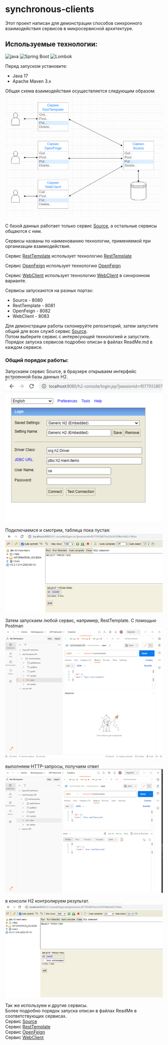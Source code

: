 # synchronous-clients 
Этот проект написан для демонстрации способов синхронного взаимодействия сервисов в микросервисной архитектуре.
## Используемые технологии:
![java](https://img.shields.io/badge/Java--17-ED8B00?style=for-the-badge&logo=java&logoColor=white)
![Spring Boot](https://img.shields.io/badge/Spring_Boot--2.7.12-F2F4F9?style=for-the-badge&logo=spring-boot)
![Lombok](https://img.shields.io/badge/Lombok-1.18.24-green?style=for-the-badge&logo=lombok&logoColor=white)

Перед запуском установите:
- Java 17
- Apache Maven 3.x

Общая схема взаимодействия осуществляется следующим образом:
![Image of Services](images/01.png)

С базой данных работает только сервис [Source](source), а остальные сервисы общаются с ним.

Сервисы названы по наименованию технологии, применяемой при организации взаимодействия.

Сервис [RestTemplate](resttemplate) использует технологию [RestTemplate](https://spring.io/guides/gs/consuming-rest/)

Сервис [OpenFeign](openfeign) использует технологию [OpenFeign](https://cloud.spring.io/spring-cloud-openfeign/reference/html/)

Сервис [WebClient](webclient) использует технологию [WebClient](https://spring.io/guides/gs/reactive-rest-service/) в синхронном варианте.

Сервисы запускаются на разных портах: 
- Source       - 8080
- RestTemplate - 8081
- OpenFeign    - 8082
- WebClient    - 8083

Для демонстрации работы склонируйте репозиторий, затем запустите общий для всех служб сервис [Source](source).\
Потом выберите сервис с интересующей технологией и запустите. Порядок запуска сервисов подробно описан в файлах ReadMe.md в каждом сервисе.

### Общий порядок работы:
Запускаем сервис Source, в браузере открываем интерфейс встроенной базы данных H2.
![Image of H2 interface Source](images/04.png)

Подключаемся и смотрим, таблица пока пустая:
![Image of H2 connection Source](images/05.png)

Затем запускаем любой сервис, например, RestTemplate. С помощью Postman
![Image of Postman RestTemplate](images/06.png)

выполняем HTTP-запросы, получаем ответ
![Image of Postman RestTemplate response](images/07.png)

в консоли H2 контролируем результат.
![Image of H2 result Source](images/08.png)

Так же используем и другие сервисы.\
Более подробно порядок запуска описан в файлах ReadMe в соответствующих сервисах. \
Сервис [Source](source)\
Сервис [RestTemplate](resttemplate)\
Сервис [OpenFeign](openfeign)\
Сервис [WebClient](webclient)


